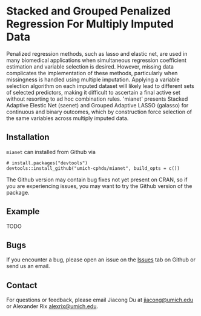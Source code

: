 Stacked and Grouped Penalized Regression For Multiply Imputed Data
==================================================================

Penalized regression methods, such as lasso and elastic net, are used in
many biomedical applications when simultaneous regression coefficient
estimation and variable selection is desired. However, missing data
complicates the implementation of these methods, particularly when
missingness is handled using multiple imputation. Applying a variable
selection algorithm on each imputed dataset will likely lead to
different sets of selected predictors, making it difficult to ascertain
a final active set without resorting to ad hoc combination rules.
'mianet' presents Stacked Adaptive Elestic Net (saenet) and Grouped
Adaptive LASSO (galasso) for continuous and binary outcomes, which by
construction force selection of the same variables across multiply
imputed data.

Installation
------------

`mianet` can installed from Github via

    # install.packages("devtools")
    devtools::install_github("umich-cphds/mianet", build_opts = c())

The Github version may contain bug fixes not yet present on CRAN, so if
you are experiencing issues, you may want to try the Github version of
the package.

Example
-------

TODO

Bugs
----

If you encounter a bug, please open an issue on the
[Issues](https://github.com/umich-cphds/mianet/issues) tab on Github or
send us an email.

Contact
-------

For questions or feedback, please email Jiacong Du at
<jiacong@umich.edu> or Alexander Rix <alexrix@umich.edu>.

<!-- ## References -->
